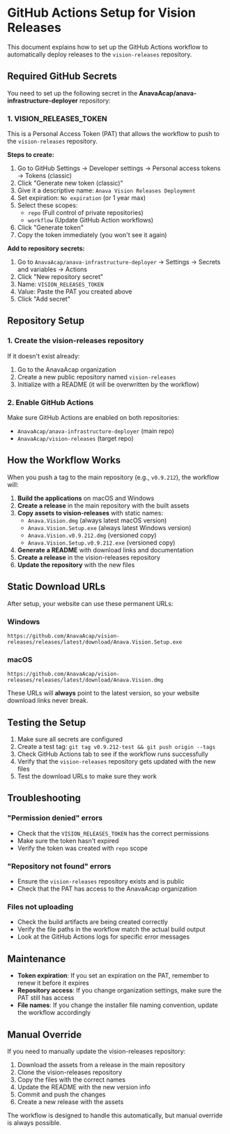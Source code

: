 # GitHub Actions Setup for Vision Releases

This document explains how to set up the GitHub Actions workflow to automatically deploy releases to the `vision-releases` repository.

## Required GitHub Secrets

You need to set up the following secret in the **AnavaAcap/anava-infrastructure-deployer** repository:

### 1. VISION_RELEASES_TOKEN

This is a Personal Access Token (PAT) that allows the workflow to push to the `vision-releases` repository.

**Steps to create:**

1. Go to GitHub Settings → Developer settings → Personal access tokens → Tokens (classic)
2. Click "Generate new token (classic)"
3. Give it a descriptive name: `Anava Vision Releases Deployment`
4. Set expiration: `No expiration` (or 1 year max)
5. Select these scopes:
   - `repo` (Full control of private repositories)
   - `workflow` (Update GitHub Action workflows)
6. Click "Generate token"
7. Copy the token immediately (you won't see it again)

**Add to repository secrets:**

1. Go to `AnavaAcap/anava-infrastructure-deployer` → Settings → Secrets and variables → Actions
2. Click "New repository secret"
3. Name: `VISION_RELEASES_TOKEN`
4. Value: Paste the PAT you created above
5. Click "Add secret"

## Repository Setup

### 1. Create the vision-releases repository

If it doesn't exist already:

1. Go to the AnavaAcap organization
2. Create a new public repository named `vision-releases`
3. Initialize with a README (it will be overwritten by the workflow)

### 2. Enable GitHub Actions

Make sure GitHub Actions are enabled on both repositories:
- `AnavaAcap/anava-infrastructure-deployer` (main repo)
- `AnavaAcap/vision-releases` (target repo)

## How the Workflow Works

When you push a tag to the main repository (e.g., `v0.9.212`), the workflow will:

1. **Build the applications** on macOS and Windows
2. **Create a release** in the main repository with the built assets
3. **Copy assets to vision-releases** with static names:
   - `Anava.Vision.dmg` (always latest macOS version)
   - `Anava.Vision.Setup.exe` (always latest Windows version)
   - `Anava.Vision.v0.9.212.dmg` (versioned copy)
   - `Anava.Vision.Setup.v0.9.212.exe` (versioned copy)
4. **Generate a README** with download links and documentation
5. **Create a release** in the vision-releases repository
6. **Update the repository** with the new files

## Static Download URLs

After setup, your website can use these permanent URLs:

### Windows
```
https://github.com/AnavaAcap/vision-releases/releases/latest/download/Anava.Vision.Setup.exe
```

### macOS
```
https://github.com/AnavaAcap/vision-releases/releases/latest/download/Anava.Vision.dmg
```

These URLs will **always** point to the latest version, so your website download links never break.

## Testing the Setup

1. Make sure all secrets are configured
2. Create a test tag: `git tag v0.9.212-test && git push origin --tags`
3. Check GitHub Actions tab to see if the workflow runs successfully
4. Verify that the `vision-releases` repository gets updated with the new files
5. Test the download URLs to make sure they work

## Troubleshooting

### "Permission denied" errors
- Check that the `VISION_RELEASES_TOKEN` has the correct permissions
- Make sure the token hasn't expired
- Verify the token was created with `repo` scope

### "Repository not found" errors
- Ensure the `vision-releases` repository exists and is public
- Check that the PAT has access to the AnavaAcap organization

### Files not uploading
- Check the build artifacts are being created correctly
- Verify the file paths in the workflow match the actual build output
- Look at the GitHub Actions logs for specific error messages

## Maintenance

- **Token expiration**: If you set an expiration on the PAT, remember to renew it before it expires
- **Repository access**: If you change organization settings, make sure the PAT still has access
- **File names**: If you change the installer file naming convention, update the workflow accordingly

## Manual Override

If you need to manually update the vision-releases repository:

1. Download the assets from a release in the main repository
2. Clone the vision-releases repository
3. Copy the files with the correct names
4. Update the README with the new version info
5. Commit and push the changes
6. Create a new release with the assets

The workflow is designed to handle this automatically, but manual override is always possible.